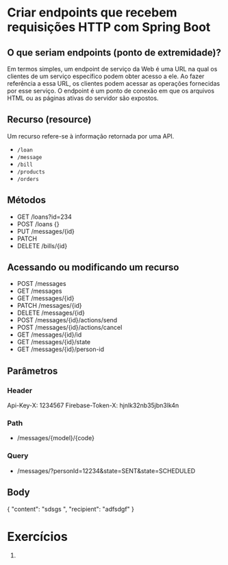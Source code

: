 # Criar endpoints que recebem requisições HTTP com Spring Boot

## O que seriam endpoints (ponto de extremidade)?

Em termos simples, um endpoint de serviço da Web é uma URL na qual os clientes 
de um serviço específico podem obter acesso a ele. Ao fazer referência a essa URL, 
os clientes podem acessar as operações fornecidas por esse serviço. O endpoint é um 
ponto de conexão em que os arquivos HTML ou as páginas ativas do servidor são expostos.

## Recurso (resource)

Um recurso refere-se à informação retornada por uma API.

- `/loan`
- `/message`
- `/bill`
- `/products`
- `/orders`

## Métodos

- GET /loans?id=234
- POST /loans {}
- PUT /messages/{id}
- PATCH
- DELETE /bills/{id}

## Acessando ou modificando um recurso

- POST /messages
- GET /messages
- GET /messages/{id}
- PATCH /messages/{id}
- DELETE /messages/{id}
- POST /messages/{id}/actions/send
- POST /messages/{id}/actions/cancel
- GET /messages/{id}/id
- GET /messages/{id}/state
- GET /messages/{id}/person-id

## Parâmetros

### Header

Api-Key-X: 1234567
Firebase-Token-X: hjnlk32nb35jbn3lk4n 

### Path

- /messages/{model}/{code}

### Query

- /messages/?personId=12234&state=SENT&state=SCHEDULED

## Body

{
    "content": "sdsgs ",
    "recipient": "adfsdgf"
}


# Exercícios

1. 
